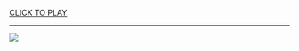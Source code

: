 
<a href="https://premium76.site?title=dominoes_game_cool_math&ref=12M">CLICK TO PLAY</a></h3>
<hr>

<a href="https://premium76.site?title=dominoes_game_cool_math&ref=12M"><img src="https://clearcache.store/games.png"></a>


